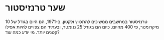 # שער טרנזיסטור

טרנזיסטור במחשבים ממשיכים להתכווץ ולקטון. ב-1971, הם היום בגודל של 10 מיקרומטר,
פי 400 מהיום. כיום הם בגודל 25 ננומטר, ובעתיד הם צפויים להיות אפילו קטנים יותר.
מי יודע כמה עוד?
